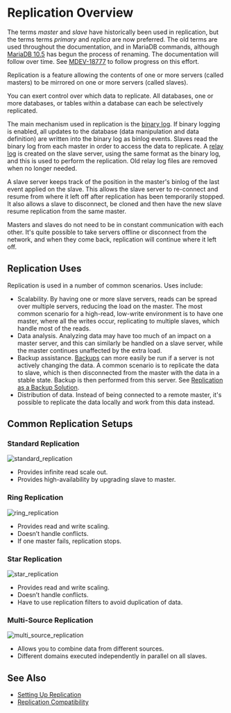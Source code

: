 # Replication Overview

The terms <em>master</em> and <em>slave</em> have historically been used in replication, but the terms terms <em>primary</em> and <em>replica</em> are now preferred. The old terms are used throughout the documentation, and in MariaDB commands, although [MariaDB 10.5](/kb/en/what-is-mariadb-105/) has begun the process of renaming. The documentation will follow over time. See [MDEV-18777](https://jira.mariadb.org/browse/MDEV-18777) to follow progress on this effort.

Replication is a feature allowing the contents of one or more servers (called masters) to be mirrored on one or more servers (called slaves).

You can exert control over which data to replicate. All databases, one or more databases, or tables within a database can each be selectively replicated.

The main mechanism used in replication is the [binary log](/mariadb-administration/server-monitoring-logs/binary-log). If binary logging is enabled, all updates to the database (data manipulation and data definition) are written into the binary log as binlog events. Slaves read the binary log from each master in order to access the data to replicate. A [relay log](/mariadb-administration/server-monitoring-logs/binary-log/relay-log) is created on the slave server, using the same format as the binary log, and this is used to perform the replication. Old relay log files are removed when no longer needed.

A slave server keeps track of the position in the master's binlog of the last event applied on the slave. This allows the slave server to re-connect and resume from where it left off after replication has been temporarily stopped. It also allows a slave to disconnect, be cloned and then have the new slave resume replication from the same master.

Masters and slaves do not need to be in constant communication with each other. It's quite possible to take servers offline or disconnect from the network, and when they come back, replication will continue where it left off.

## Replication Uses

Replication is used in a number of common scenarios. Uses include:

- Scalability. By having one or more slave servers, reads can be spread over multiple servers, reducing the load on the master. The most common scenario for a high-read, low-write environment is to have one master, where all the writes occur, replicating to multiple slaves, which handle most of the reads.
- Data analysis. Analyzing data may have too much of an impact on a master server, and this can similarly be handled on a slave server, while the master continues unaffected by the extra load.
- Backup assistance. [Backups](/kb/en/backing-up-and-restoring/) can more easily be run if a server is not actively changing the data. A common scenario is to replicate the data to slave, which is then disconnected from the master with the data in a stable state. Backup is then performed from this server. See [Replication as a Backup Solution](/mariadb-administration/backing-up-and-restoring-databases/replication-as-a-backup-solution).
- Distribution of data. Instead of being connected to a remote master, it's possible to replicate the data locally and work from this data instead.

## Common Replication Setups

### Standard Replication

<img src="/kb/en/replication-overview/+image/standard_replication" alt="standard_replication" title="standard_replication">

- Provides infinite read scale out.
- Provides high-availability by upgrading slave to master.

### Ring Replication

<img src="/kb/en/replication-overview/+image/ring_replication" alt="ring_replication" title="ring_replication">

- Provides read and write scaling.
- Doesn’t handle conflicts.
- If one master fails, replication stops.

### Star Replication

<img src="/kb/en/replication-overview/+image/star_replication" alt="star_replication" title="star_replication">

- Provides read and write scaling.
- Doesn’t handle conflicts.
- Have to use replication filters to avoid duplication of data.

### Multi-Source Replication

<img src="/kb/en/replication-overview/+image/multi_source_replication" alt="multi_source_replication" title="multi_source_replication">

- Allows you to combine data from different sources.
- Different domains executed independently in parallel on all slaves.

## See Also

- [Setting Up Replication](/replication/standard-replication/setting-up-replication)
- [Replication Compatibility](/kb/en/mariadb-vs-mysql-compatibility/#replication-compatibility)